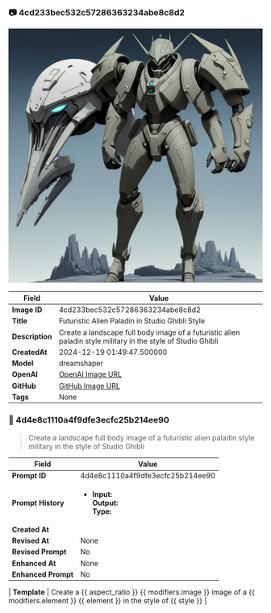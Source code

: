

### 📷 4cd233bec532c57286363234abe8c8d2 


![data.id](./4cd233bec532c57286363234abe8c8d2.jpg)


| Field          | Value                                                                                                                     |
|----------------|---------------------------------------------------------------------------------------------------------------------------|
| **Image ID**             | 4cd233bec532c57286363234abe8c8d2                                                                                                             |
| **Title**           | Futuristic Alien Paladin in Studio Ghibli Style                                                                                                       |
| **Description**           | Create a landscape full body image of a futuristic alien paladin style military in the style of Studio Ghibli                                                                                                       |
| **CreatedAt**        | 2024-12-19 01:49:47.500000                                                                                                        |
| **Model**        | dreamshaper                                                                                                        |
| **OpenAI**         | [OpenAI Image URL](http://192.168.1.85:8081/generated-images/b641523437052.png)                                                                                |
| **GitHub**         | [GitHub Image URL](https://raw.githubusercontent.com/Caneta-Silva/weeb/refs/heads/main/images/4cd233bec532c57286363234abe8c8d2/4cd233bec532c57286363234abe8c8d2.jpg)                                                                                |
| **Tags**       | None                                                                                                                   |

### 📜 4d4e8c1110a4f9dfe3ecfc25b214ee90

> Create a landscape full body image of a futuristic alien paladin style military in the style of Studio Ghibli

| Field          | Value                                                                                                                                                                      |
|----------------|----------------------------------------------------------------------------------------------------------------------------------------------------------------------------|
| **Prompt ID**  | 4d4e8c1110a4f9dfe3ecfc25b214ee90                                                                                                                                                            |
| **Prompt History** | <ul><li>**Input:**  <br> **Output:**  <br> **Type:** </li></ul> |
| **Created At** |                                                                                                                                                    |
| **Revised At** | None                                                                                                                                                   |
| **Revised Prompt** | No                                                                                                                                                                      |
| **Enhanced At** | None                                                                                                                                                  |
| **Enhanced Prompt** | No                                                                                                                                                                    |

| **Template**   | Create a {{ aspect_ratio }} {{ modifiers.image }} image of a {{ modifiers.element }} {{ element }} in the style of {{ style }}                                                                                                                                           |


